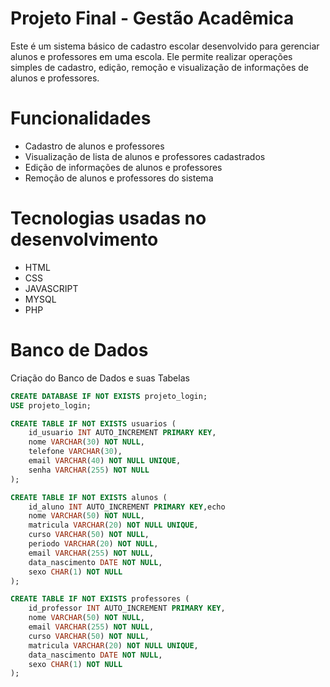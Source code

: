# Projeto Final - Gestão Acadêmica

Este é um sistema básico de cadastro escolar desenvolvido para gerenciar alunos e professores em uma escola. Ele permite realizar operações simples de cadastro, edição, remoção e visualização de informações de alunos e professores.

# Funcionalidades
- Cadastro de alunos e professores
- Visualização de lista de alunos e professores cadastrados
- Edição de informações de alunos e professores
- Remoção de alunos e professores do sistema

# Tecnologias usadas no desenvolvimento
- HTML
- CSS
- JAVASCRIPT
- MYSQL
- PHP

# Banco de Dados

Criação do Banco de Dados e suas Tabelas

```sql
CREATE DATABASE IF NOT EXISTS projeto_login;
USE projeto_login;

CREATE TABLE IF NOT EXISTS usuarios (
    id_usuario INT AUTO_INCREMENT PRIMARY KEY,
    nome VARCHAR(30) NOT NULL,
    telefone VARCHAR(30),
    email VARCHAR(40) NOT NULL UNIQUE,
    senha VARCHAR(255) NOT NULL
);

CREATE TABLE IF NOT EXISTS alunos (
    id_aluno INT AUTO_INCREMENT PRIMARY KEY,echo
    nome VARCHAR(50) NOT NULL,
    matricula VARCHAR(20) NOT NULL UNIQUE,
    curso VARCHAR(50) NOT NULL,
    periodo VARCHAR(20) NOT NULL,
    email VARCHAR(255) NOT NULL,
    data_nascimento DATE NOT NULL,
    sexo CHAR(1) NOT NULL
);

CREATE TABLE IF NOT EXISTS professores (
    id_professor INT AUTO_INCREMENT PRIMARY KEY,
    nome VARCHAR(50) NOT NULL,
    email VARCHAR(255) NOT NULL,
    curso VARCHAR(50) NOT NULL,
    matricula VARCHAR(20) NOT NULL UNIQUE,
    data_nascimento DATE NOT NULL,
    sexo CHAR(1) NOT NULL
);

